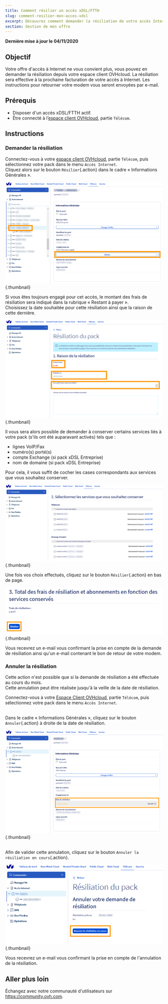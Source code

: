 ```yaml
---
title: Comment résilier un accès xDSL/FTTH
slug: comment-resilier-mon-acces-xdsl
excerpt: Découvrez comment demander la résiliation de votre accès Internet
section: Gestion de mon offre
---
```


**Dernière mise à jour le 04/11/2020**

## Objectif

Votre offre d'accès à Internet ne vous convient plus, vous pouvez en demander la résiliation depuis votre espace client OVHcloud.
La résiliation sera effective à la prochaine facturation de votre accès à Internet. Les instructions pour retourner votre modem vous seront envoyées par e-mail.

## Prérequis

- Disposer d'un accès xDSL/FTTH actif.
- Être connecté à l’[espace client OVHcloud](https://www.ovh.com/auth/?action=gotomanager), partie `Télécom`.

## Instructions

### Demander la résiliation

Connectez-vous à votre [espace client OVHcloud](https://www.ovh.com/auth/?action=gotomanager), partie `Télécom`, puis sélectionnez votre pack dans le menu  `Accès Internet`.
<br>Cliquez alors sur le bouton `Résilier`{.action} dans le cadre « Informations Générales ».

![Resiliation acces](images/Resiliation01-edit.png){.thumbnail}

Si vous êtes toujours engagé pour cet accès, le montant des frais de résiliation sera indiqué dans la rubrique « Restant à payer ».
<br>Choisissez la date souhaitée pour cette résiliation ainsi que la raison de cette dernière.

![Raison resiliation](images/Resiliation02-edit.png){.thumbnail}

Il vous sera alors possible de demander à conserver certains services liés à votre pack (s'ils ont été auparavant activés) tels que :
- lignes VoIP/Fax
- numéro(s) porté(s)
- compte Exchange (si pack xDSL Entreprise)
- nom de domaine (si pack xDSL Entreprise)

Pour cela, il vous suffit de cocher les cases correspondants aux services que vous souhaitez conserver.

![Conservation service](images/Resiliation03-edit.png){.thumbnail}

Une fois vos choix effectués, cliquez sur le bouton `Résilier`{.action} en bas de page.

![Validation resiliation](images/Resiliation04-edit.png){.thumbnail}

Vous recevrez un e-mail vous confirmant la prise en compte de la demande de résiliation ainsi qu'un e-mail contenant le bon de retour de votre modem.

### Annuler la résiliation

Cette action n'est possible que si la demande de résiliation a été effectuée au cours du mois.
<br> Cette annulation peut être réalisée jusqu'à la veille de la date de résiliation.

Connectez-vous à votre [Espace Client OVHcloud](https://www.ovh.com/auth/?action=gotomanager), partie `Télécom`, puis sélectionnez votre pack dans le menu `Accès Internet`.

<br>Dans le cadre « Informations Générales », cliquez sur le bouton `Annuler`{.action} à droite de la date de résiliation.

![Annulation resiliation](images/Resiliation05-edit.png){.thumbnail}

<br>Afin de valider cette annulation, cliquez sur le bouton `Annuler la résiliation en cours`{.action}.

![Annulation resiliation](images/Resiliation06-edit.png){.thumbnail}

Vous recevrez un e-mail vous confirmant la prise en compte de l'annulation de la résiliation.

## Aller plus loin

Échangez avec notre communauté d'utilisateurs sur <https://community.ovh.com>.
